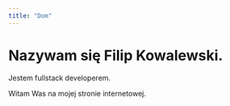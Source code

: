 ```yaml
---
title: "Dom"
---
```


# Nazywam się Filip Kowalewski.

Jestem fullstack developerem.

Witam Was na mojej stronie internetowej.